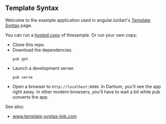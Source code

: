 Template Syntax
---------------

Welcome to the example application used in angular.io/dart's [Template Syntax](null) page.

You can run a [hosted copy](www.template-syntax-link.com) of thissample. Or run your own copy:

- Clone this repo.
- Download the dependencies.
    ```
    pub get
    ```
- Launch a development server.
    ```
    pub serve
    ```
- Open a browser to `http://localhost:8080`.
  In Dartium, you'll see the app right away. In other modern browsers, you'll have to wait a bit while pub converts the app.

See also:
- www.template-syntax-link.com
